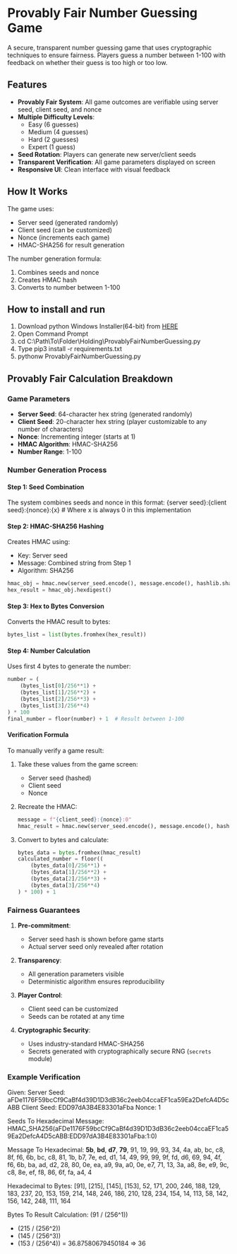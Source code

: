 # Provably Fair Number Guessing Game

A secure, transparent number guessing game that uses cryptographic techniques to ensure fairness. Players guess a number between 1-100 with feedback on whether their guess is too high or too low.

## Features

- **Provably Fair System**: All game outcomes are verifiable using server seed, client seed, and nonce
- **Multiple Difficulty Levels**: 
  - Easy (6 guesses)
  - Medium (4 guesses)
  - Hard (2 guesses)
  - Expert (1 guess)
- **Seed Rotation**: Players can generate new server/client seeds
- **Transparent Verification**: All game parameters displayed on screen
- **Responsive UI**: Clean interface with visual feedback

## How It Works

The game uses:
- Server seed (generated randomly)
- Client seed (can be customized)
- Nonce (increments each game)
- HMAC-SHA256 for result generation

The number generation formula:
1. Combines seeds and nonce
2. Creates HMAC hash
3. Converts to number between 1-100

## How to install and run

1. Download python Windows Installer(64-bit) from [HERE](https://www.python.org/downloads/release/python-3126/) 
2. Open Command Prompt
3. cd C:\Path\To\Folder\Holding\ProvablyFairNumberGuessing.py
4. Type pip3 install -r requirements.txt
5. pythonw ProvablyFairNumberGuessing.py

## Provably Fair Calculation Breakdown

### Game Parameters
- **Server Seed**: 64-character hex string (generated randomly)
- **Client Seed**: 20-character hex string (player customizable to any number of characters)
- **Nonce**: Incrementing integer (starts at 1)
- **HMAC Algorithm**: HMAC-SHA256
- **Number Range**: 1-100

### Number Generation Process

#### Step 1: Seed Combination
The system combines seeds and nonce in this format:
{server seed}:{client seed}:{nonce}:{x}  # Where x is always 0 in this implementation

#### Step 2: HMAC-SHA256 Hashing
Creates HMAC using:
- Key: Server seed
- Message: Combined string from Step 1
- Algorithm: SHA256

```python
hmac_obj = hmac.new(server_seed.encode(), message.encode(), hashlib.sha256)
hex_result = hmac_obj.hexdigest()
```

#### Step 3: Hex to Bytes Conversion
Converts the HMAC result to bytes:
```python
bytes_list = list(bytes.fromhex(hex_result))
```

#### Step 4: Number Calculation
Uses first 4 bytes to generate the number:

```python
number = (
    (bytes_list[0]/256**1) +
    (bytes_list[1]/256**2) +
    (bytes_list[2]/256**3) +
    (bytes_list[3]/256**4)
) * 100
final_number = floor(number) + 1  # Result between 1-100
```

#### Verification Formula
To manually verify a game result:

1. Take these values from the game screen:
   - Server seed (hashed)
   - Client seed
   - Nonce

2. Recreate the HMAC:
   ```python
   message = f"{client_seed}:{nonce}:0"
   hmac_result = hmac.new(server_seed.encode(), message.encode(), hashlib.sha256).hexdigest()
   ```

3. Convert to bytes and calculate:
   ```python
   bytes_data = bytes.fromhex(hmac_result)
   calculated_number = floor((
       (bytes_data[0]/256**1) +
       (bytes_data[1]/256**2) +
       (bytes_data[2]/256**3) +
       (bytes_data[3]/256**4)
   ) * 100) + 1
   ```

### Fairness Guarantees

1. **Pre-commitment**: 
   - Server seed hash is shown before game starts
   - Actual server seed only revealed after rotation

2. **Transparency**:
   - All generation parameters visible
   - Deterministic algorithm ensures reproducibility

3. **Player Control**:
   - Client seed can be customized
   - Seeds can be rotated at any time

4. **Cryptographic Security**:
   - Uses industry-standard HMAC-SHA256
   - Secrets generated with cryptographically secure RNG (`secrets` module)

### Example Verification

Given:
Server Seed: aFDe1176F59bcCf9CaBf4d39D1D3dB36c2eeb04ccaEF1ca59Ea2DefcA4D5cABB
Client Seed: EDD97dA3B4E83301aFba
Nonce: 1

Seeds To Hexadecimal Message:
HMAC_SHA256(aFDe1176F59bcCf9CaBf4d39D1D3dB36c2eeb04ccaEF1ca59Ea2DefcA4D5cABB:EDD97dA3B4E83301aFba:1:0)

Message To Hexadecimal:
**5b**, **bd**, **d7**, **79**, 91, 19, 99, 93, 34, 4a, ab, bc, c8, 8f, f6, 6b, bc, c8, 81, 1b, b7, 7e, ed, d1, 14, 49, 99, 99, 9f, fd, d6, 69, 94, 4f, f6, 6b, ba, ad, d2, 28, 80, 0e, ea, a9, 9a, a0, 0e, e7, 71, 13, 3a, a8, 8e, e9, 9c, c8, 8e, ef, f8, 86, 6f, fa, a4, 4

Hexadecimal to Bytes:
[91], [215], [145], [153], 52, 171, 200, 246, 188, 129, 183, 237, 20, 153, 159, 214, 148, 246, 186, 210, 128, 234, 154, 14, 113, 58, 142, 156, 142, 248, 111, 164

Bytes To Result Calculation:
  (91 / (256^1))
+ (215 / (256^2))
+ (145 / (256^3))
+ (153 / (256^4))
= 36.87580679450184
=> 36
